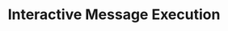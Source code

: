 ---
title: Interactive Message Execution
description: Interactive Message Execution
openAPISpec: https://raw.githubusercontent.com/AdobeDocs/journey-optimizer-apis/main/src/swagger-specs/messaging.yaml
--- 